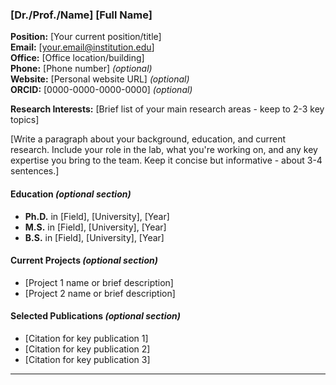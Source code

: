 ### [Dr./Prof./Name] [Full Name]

**Position:** [Your current position/title]  
**Email:** [your.email@institution.edu]  
**Office:** [Office location/building]  
**Phone:** [Phone number] *(optional)*  
**Website:** [Personal website URL] *(optional)*  
**ORCID:** [0000-0000-0000-0000] *(optional)*  

**Research Interests:** [Brief list of your main research areas - keep to 2-3 key topics]

[Write a paragraph about your background, education, and current research. Include your role in the lab, what you're working on, and any key expertise you bring to the team. Keep it concise but informative - about 3-4 sentences.]

#### Education *(optional section)*
- **Ph.D.** in [Field], [University], [Year]
- **M.S.** in [Field], [University], [Year]  
- **B.S.** in [Field], [University], [Year]

#### Current Projects *(optional section)*
- [Project 1 name or brief description]
- [Project 2 name or brief description]

#### Selected Publications *(optional section)*
- [Citation for key publication 1]
- [Citation for key publication 2]
- [Citation for key publication 3]

---

<!-- INSTRUCTIONS FOR USE:

1. Copy this template
2. Replace all bracketed placeholders [like this] with your information
3. Remove any optional sections you don't want to include
4. Keep the "---" separator line at the end
5. Add your completed entry to the _pages/people.md file

FORMATTING TIPS:
- Use **bold** for field labels like "Position:"
- Use *italics* for optional items
- Keep descriptions concise and professional
- Include links where helpful: [Link text](URL)
- Remove this comment block before adding to the people page

-->
